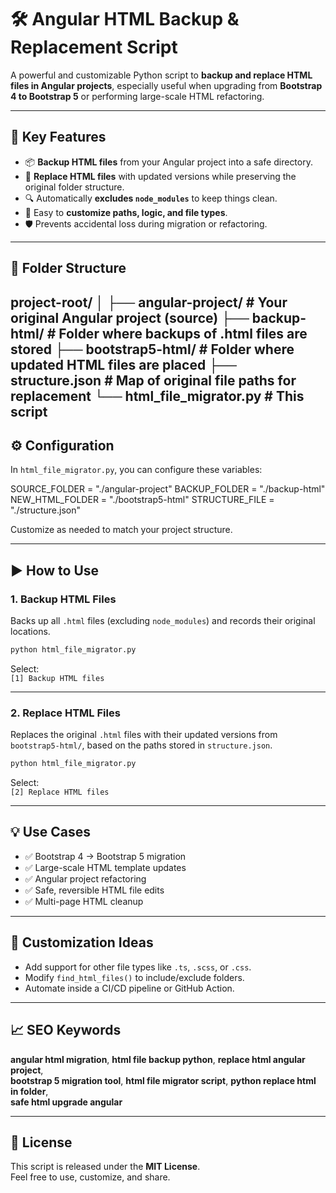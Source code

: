 
# 🛠 Angular HTML Backup & Replacement Script

A powerful and customizable Python script to **backup and replace HTML files in Angular projects**, especially useful when upgrading from **Bootstrap 4 to Bootstrap 5** or performing large-scale HTML refactoring.

---

## 🚀 Key Features

- 📦 **Backup HTML files** from your Angular project into a safe directory.
- 🔁 **Replace HTML files** with updated versions while preserving the original folder structure.
- 🔍 Automatically **excludes `node_modules`** to keep things clean.
- 🧩 Easy to **customize paths, logic, and file types**.
- 🛡 Prevents accidental loss during migration or refactoring.

---

## 📁 Folder Structure

project-root/
│
├── angular-project/         # Your original Angular project (source)
├── backup-html/             # Folder where backups of .html files are stored
├── bootstrap5-html/         # Folder where updated HTML files are placed
├── structure.json           # Map of original file paths for replacement
└── html_file_migrator.py    # This script
---

## ⚙️ Configuration

In `html_file_migrator.py`, you can configure these variables:


SOURCE_FOLDER = "./angular-project"
BACKUP_FOLDER = "./backup-html"
NEW_HTML_FOLDER = "./bootstrap5-html"
STRUCTURE_FILE = "./structure.json"


Customize as needed to match your project structure.

---

## ▶️ How to Use

### 1. Backup HTML Files

Backs up all `.html` files (excluding `node_modules`) and records their original locations.

```bash
python html_file_migrator.py
```

Select:  
`[1] Backup HTML files`

---

### 2. Replace HTML Files

Replaces the original `.html` files with their updated versions from `bootstrap5-html/`, based on the paths stored in `structure.json`.

```bash
python html_file_migrator.py
```

Select:  
`[2] Replace HTML files`

---

## 💡 Use Cases

- ✅ Bootstrap 4 → Bootstrap 5 migration  
- ✅ Large-scale HTML template updates  
- ✅ Angular project refactoring  
- ✅ Safe, reversible HTML file edits  
- ✅ Multi-page HTML cleanup  

---

## 🧠 Customization Ideas

- Add support for other file types like `.ts`, `.scss`, or `.css`.
- Modify `find_html_files()` to include/exclude folders.
- Automate inside a CI/CD pipeline or GitHub Action.

---

## 📈 SEO Keywords

**angular html migration**, **html file backup python**, **replace html angular project**,  
**bootstrap 5 migration tool**, **html file migrator script**, **python replace html in folder**,  
**safe html upgrade angular**

---

## 📄 License

This script is released under the **MIT License**.  
Feel free to use, customize, and share.
